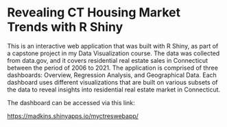 # Revealing CT Housing Market Trends with R Shiny

This is an interactive web application that was built with R Shiny, as part of a capstone project in my Data Visualization course. The data was collected from data.gov, and it covers residential real estate sales in Connecticut between the period of 2006 to 2021. The application is comprised of three dashboards: Overview, Regression Analysis, and Geographical Data. Each dashboard uses different visualizations that are built on various subsets of the data to reveal insights into residential real estate market in Connecticut. 

The dashboard can be accessed via this link:

https://madkins.shinyapps.io/myctreswebapp/
